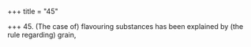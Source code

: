 +++
title = "45"

+++
45. (The case of) flavouring substances has been explained by (the rule regarding) grain,
